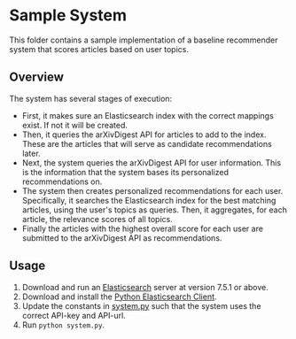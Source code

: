 # Sample System

This folder contains a sample implementation of a baseline recommender system that scores articles based on user topics.


## Overview

The system has several stages of execution:
  * First, it makes sure an Elasticsearch index with the correct mappings exist.  If not it will be created.
  * Then, it queries the arXivDigest API for articles to add to the index.  These are the articles that will serve as candidate recommendations later.
  * Next, the system queries the arXivDigest API for user information.  This is the information that the system bases its personalized recommendations on.
  * The system then creates personalized recommendations for each user.  Specifically, it searches the Elasticsearch index for the best matching articles, using the user's topics as queries.  Then, it aggregates, for each article, the relevance scores of all topics.
  * Finally the articles with the highest overall score for each user are submitted to the arXivDigest API as recommendations.


## Usage

  1. Download and run an [Elasticsearch](https://www.elastic.co/downloads/elasticsearch) server at version 7.5.1 or above.
  2. Download and install the [Python Elasticsearch Client](https://elasticsearch-py.readthedocs.io/en/master/).
  3. Update the constants in [system.py](sample/system.py) such that the system uses the correct API-key and API-url.
  4. Run `python system.py`.
